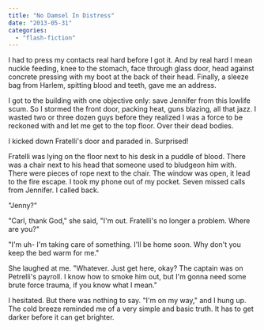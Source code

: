 ```yaml
---
title: "No Damsel In Distress"
date: "2013-05-31"
categories: 
  - "flash-fiction"
---
```


I had to press my contacts real hard before I got it. And by real hard I mean nuckle feeding, knee to the stomach, face through glass door, head against concrete pressing with my boot at the back of their head. Finally, a sleeze bag from Harlem, spitting blood and teeth, gave me an address.

I got to the building with one objective only: save Jennifer from this lowlife scum. So I stormed the front door, packing heat, guns blazing, all that jazz. I wasted two or three dozen guys before they realized I was a force to be reckoned with and let me get to the top floor. Over their dead bodies.

I kicked down Fratelli's door and paraded in. Surprised!

Fratelli was lying on the floor next to his desk in a puddle of blood. There was a chair next to his head that someone used to bludgeon him with. There were pieces of rope next to the chair. The window was open, it lead to the fire escape. I took my phone out of my pocket. Seven missed calls from Jennifer. I called back.

"Jenny?"

"Carl, thank God," she said, "I'm out. Fratelli's no longer a problem. Where are you?"

"I'm uh- I'm taking care of something. I'll be home soon. Why don't you keep the bed warm for me."

She laughed at me. "Whatever. Just get here, okay? The captain was on Petrelli's payroll. I know how to smoke him out, but I'm gonna need some brute force trauma, if you know what I mean."

I hesitated. But there was nothing to say. "I'm on my way," and I hung up. The cold breeze reminded me of a very simple and basic truth. It has to get darker before it can get brighter.
